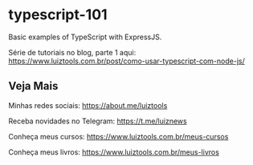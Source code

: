 # typescript-101
Basic examples of TypeScript with ExpressJS.

Série de tutoriais no blog, parte 1 aqui: https://www.luiztools.com.br/post/como-usar-typescript-com-node-js/

## Veja Mais

Minhas redes sociais: https://about.me/luiztools

Receba novidades no Telegram: https://t.me/luiznews

Conheça meus cursos: https://www.luiztools.com.br/meus-cursos

Conheça meus livros: https://www.luiztools.com.br/meus-livros